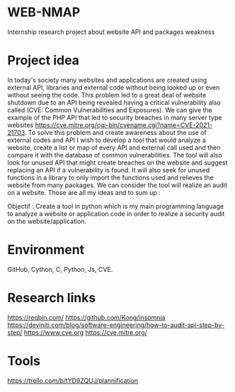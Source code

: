 # WEB-NMAP
Internship research project about website API and packages weakness

# Project idea 
In today's society many websites and applications are created using external API, libraries and external code without being looked up or even without seeing the code. This problem led to a great deal of website shutdown due to an API being revealed having a critical vulnerability also called (CVE: Common Vulnerabilities and Exposures). We can give the example of the PHP API that led to security breaches in many server type websites https://cve.mitre.org/cgi-bin/cvename.cgi?name=CVE-2021-21703. To solve this problem and create awareness about the use of external codes and API I wish to develop a tool that would analyze a website, create a list or map of every API and external call used and then compare it with the database of common vulnerabilities. The tool will also look for unused API that might create breaches on the website and suggest replacing an API if a vulnerability is found. It will also seek for unused functions in a library to only import the functions used and relieves the website from many packages.
We can consider the tool will realize an audit on a website.
Those are all my ideas and to sum up :

Objectif : Create a tool in python which is my main programming language to analyze a website or application code in order to realize a security audit on the website/application.

# Environment
GitHub, Cython, C, Python, Js, CVE.

# Research links
https://reqbin.com/
https://github.com/Kong/insomnia
https://deviniti.com/blog/software-engineering/how-to-audit-api-step-by-step/
https://www.cve.org
https://cve.mitre.org/

# Tools
https://trello.com/b/tYD9ZQUJ/plannification 


 